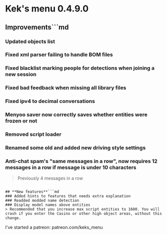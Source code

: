 # **Kek's menu 0.4.9.0**

## **Improvements**```md
### Updated objects list
### Fixed xml parser failing to handle BOM files
### Fixed blacklist marking people for detections when joining a new session
### Fixed bad feedback when missing all library files
### Fixed ipv4 to decimal conversations
### Menyoo saver now correctly saves whether entities were frozen or not
### Removed script loader
### Renamed some old and added new driving style settings

### Anti-chat spam's "same messages in a row", now requires 12 messages in a row if message is under 10 characters
> Previously 4 messages in a row
```

## **New features**```md
### Added hints to features that needs extra explanation
### Readded modded name detection
### Display model names above entities
> Recommended that you increase max script entities to 1600. You will crash if you enter the Casino or other high object areas, without this change.
```

I've started a patreon: patreon.com/keks_menu
